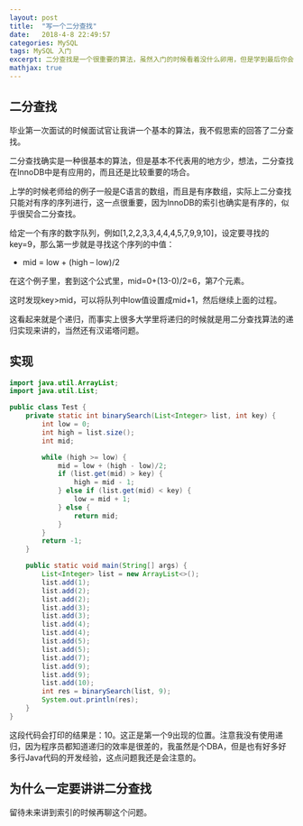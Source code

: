```yaml
---
layout: post
title:  "写一个二分查找"
date:   2018-4-8 22:49:57
categories: MySQL
tags: MySQL 入门
excerpt: 二分查找是一个很重要的算法，虽然入门的时候看着没什么卵用，但是学到最后你会发现二分查找。。。
mathjax: true
---
```


## 二分查找

毕业第一次面试的时候面试官让我讲一个基本的算法，我不假思索的回答了二分查找。

二分查找确实是一种很基本的算法，但是基本不代表用的地方少，想法，二分查找在InnoDB中是有应用的，而且还是比较重要的场合。

上学的时候老师给的例子一般是C语言的数组，而且是有序数组，实际上二分查找只能对有序的序列进行，这一点很重要，因为InnoDB的索引也确实是有序的，似乎很契合二分查找。

给定一个有序的数字队列，例如[1,2,2,3,3,4,4,4,5,7,9,9,10]，设定要寻找的key=9，那么第一步就是寻找这个序列的中值：

* mid = low + (high – low)/2

在这个例子里，套到这个公式里，mid=0+(13-0)/2=6，第7个元素。

这时发现key>mid，可以将队列中low值设置成mid+1，然后继续上面的过程。

这看起来就是个递归，而事实上很多大学里将递归的时候就是用二分查找算法的递归实现来讲的，当然还有汉诺塔问题。

## 实现

```java
import java.util.ArrayList;
import java.util.List;

public class Test {
    private static int binarySearch(List<Integer> list, int key) {
        int low = 0;
        int high = list.size();
        int mid;

        while (high >= low) {
            mid = low + (high - low)/2;
            if (list.get(mid) > key) {
                high = mid - 1;
            } else if (list.get(mid) < key) {
                low = mid + 1;
            } else {
                return mid;
            }
        }
        return -1;
    }

    public static void main(String[] args) {
        List<Integer> list = new ArrayList<>();
        list.add(1);
        list.add(2);
        list.add(2);
        list.add(3);
        list.add(3);
        list.add(4);
        list.add(4);
        list.add(5);
        list.add(5);
        list.add(7);
        list.add(9);
        list.add(9);
        list.add(10);
        int res = binarySearch(list, 9);
        System.out.println(res);
    }
}

```

这段代码会打印的结果是：10。这正是第一个9出现的位置。注意我没有使用递归，因为程序员都知道递归的效率是很差的，我虽然是个DBA，但是也有好多好多行Java代码的开发经验，这点问题我还是会注意的。

## 为什么一定要讲讲二分查找

留待未来讲到索引的时候再聊这个问题。